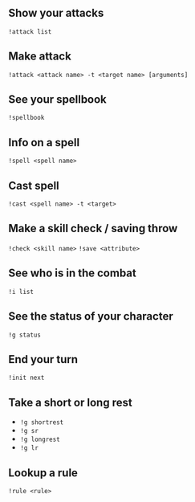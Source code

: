 ## Show your attacks
`!attack list`
## Make attack
`!attack <attack name> -t <target name> [arguments]`
## See your spellbook
`!spellbook`
## Info on a spell
`!spell <spell name>`
## Cast spell
`!cast <spell name> -t <target>`
## Make a skill check / saving throw
`!check <skill name>`
`!save <attribute>`
## See who is in the combat
`!i list`
## See the status of your character
`!g status`
## End your turn
`!init next`
## Take a short or long rest
* `!g shortrest`
* `!g sr`
* `!g longrest`
* `!g lr`
## Lookup a rule
`!rule <rule>`
